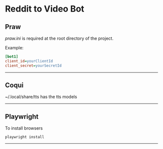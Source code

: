 # Reddit to Video Bot

## Praw

*praw.ini* is required at the root directory of the project.

Example:

```ini
[bot1]
client_id=yourClientId
client_secret=yourSecretId
```

---

## Coqui

~/.local/share/tts has the tts models

---

## Playwright
To install browsers

```
playwright install
```

---
